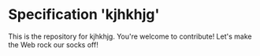 
# Specification 'kjhkhjg'

This is the repository for kjhkhjg. You're welcome to contribute! Let's make the Web rock our socks
off!
